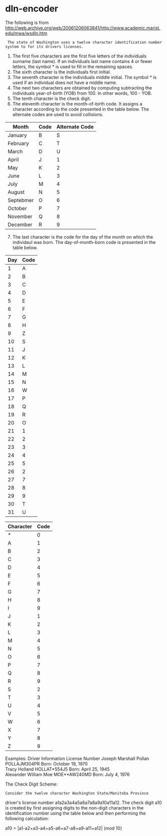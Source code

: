 # dln-encoder


The following is from http://web.archive.org/web/20061206063841/http://www.academic.marist.edu/mwa/wsdln.htm


     The state of Washington uses a twelve character identification number system to for its drivers licenses.


1) The first five characters are the first five letters of the individuals surname (last name). If an individuals last name contains 4 or fewer letters, the symbol * is used to fill in the remaining spaces.
2) The sixth character is the individuals first initial.
3) The seventh character is the individuals middle initial. The symbol * is used if an individual does not have a middle name.
4) The next two characters are obtained by computing subtracting the individuals year-of-birth (YOB) from 100. In other words, 100 - YOB.
5) The tenth character is the check digit.
6) The eleventh character is the month-of-birth code. It assigns a character according to the code presented in the table below. The alternate codes are used to avoid collisions.

| Month     | Code | Alternate Code
| --------- | ----- |---------------|
|January	|  B	|  S            |
|February	|  C	|  T            |
|March	    |  D	|  U            |
|April	    |  J	|  1            |
|May	    |  K	|  2            |
|June	    |  L	|  3            |
|July	    |  M	|  4            |
|August 	|  N	|  5            |
|Septebmer	|  O	|  6            |
|October	|  P	|  7            |
|November	|  Q	|  8            |
|December	|  R	|  9            |


7) The last character is the code for the day of the month on which the individaul was born. The day-of-month-born code is presented in the table below.

| Day | Code |
| --- | ---- |
|  1  |   A  |
|  2  |   B  |
|  3  |   C  |
|  4  |   D  |
|  5  |   E  |
|  6  |   F  |
|  7  |   G  |
|  8  |   H  |
|  9  |   Z  |
|  10 |   S  |
|  11 |   J  |
|  12 |   K  |
|  13 |   L  |
|  14 |   M  |
|  15 |   N  |
|  16 |   W  |
|  17 |   P  |
|  18 |   Q  |
|  19 |   R  |
|  20 |   O  |
|  21 |   1  |
|  22 |   2  |
|  23 |   3  |
|  24 |   4  |
|  25 |   5  |
|  26 |   2  |
|  27 |   7  |
|  28 |   8  |
|  29 |   9  |
|  30 |   T  |
|  31 |   U  |

| Character | Code |
| --------- | ---- |
| *         |   0  |
| A         |   1  |
| B         |   2  |
| C         |   3  |
| D         |   4  |
| E         |   5  |
| F         |   6  |
| G         |   7  |
| H         |   8  |
| I         |   9  |
| J         |   1  |
| K         |   2  |
| L         |   3  |
| M         |   4  |
| N         |   5  |
| O         |   6  |
| P         |   7  |
| Q         |   8  |
| R         |   9  |
| S         |   2  |
| T         |   3  |
| U         |   4  |
| V         |   5  |
| W         |   6  |
| X         |   7  |
| Y         |   8  |
| Z         |   9  |

Examples:
Driver Information	License Number
Joseph Marshall Pollan 	POLLAJM304PR
Born: October 19, 1970	
Tracy Holland 	HOLLAT*554J5
Born: April 25, 1945	
Alexander William Moe	MOE**AW240MD
Born: July 4, 1976	
 

The Check Digit Scheme:

    Consider the twelve character Washington State/Manitoba Province
driver's license number a1a2a3a4a5a6a7a8a9a10a11a12. 
The check digit a10 is created by first assigning digits to the non-digit characters in the identification number using the table below and then performing the following calculation:

a10 = |a1-a2+a3-a4+a5-a6+a7-a8+a9-a11+a12| (mod 10)


